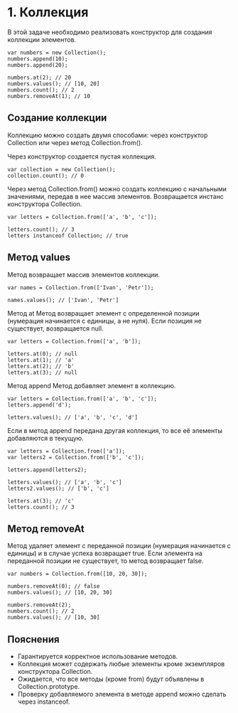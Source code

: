 # 1. Коллекция

В этой задаче необходимо реализовать конструктор для создания коллекции элементов.

```
var numbers = new Collection();
numbers.append(10);
numbers.append(20);
    
numbers.at(2); // 20
numbers.values(); // [10, 20] 
numbers.count(); // 2
numbers.removeAt(1); // 10
```

## Создание коллекции
Коллекцию можно создать двумя способами: через конструктор Collection или через метод Collection.from().

Через конструктор создается пустая коллекция.

```
var collection = new Collection();
collection.count(); // 0
```
Через метод Collection.from() можно создать коллекцию с начальными значениями, передав в нее массив элементов. Возвращается инстанс конструктора Collection.

```
var letters = Collection.from(['a', 'b', 'c']);

letters.count(); // 3
letters instanceof Collection; // true
```

## Метод values
Метод возвращает массив элементов коллекции.

```
var names = Collection.from(['Ivan', 'Petr']);

names.values(); // ['Ivan', 'Petr']
```

Метод at
Метод возвращает элемент с определенной позиции (нумерация начинается с единицы, а не нуля). Если позиция не существует, возвращается null.

```
var letters = Collection.from(['a', 'b']);

letters.at(0); // null
letters.at(1); // 'a'
letters.at(2); // 'b'
letters.at(3); // null
```

Метод append
Метод добавляет элемент в коллекцию.

```
var letters = Collection.from(['a', 'b', 'c']);
letters.append('d');

letters.values(); // ['a', 'b', 'c', 'd']
```

Если в метод append передана другая коллекция, то все её элементы добавляются в текущую.

```
var letters = Collection.from(['a']);
var letters2 = Collection.from(['b', 'c']);

letters.append(letters2);

letters.values(); // ['a', 'b', 'c']
letters2.values(); // ['b', 'c']

letters.at(3); // 'c'
letters.count(); // 3
```

## Метод removeAt
Метод удаляет элемент с переданной позиции (нумерация начинается с единицы) и в случае успеха возвращает true. Если элемента на переданной позиции 
не существует, то метод возвращает false.

```
var numbers = Collection.from([10, 20, 30]);

numbers.removeAt(0); // false
numbers.values(); // [10, 20, 30]

numbers.removeAt(2);
numbers.count(); // 2
numbers.values(); // [10, 30]
```

## Пояснения
+ Гарантируется корректное использование методов.
+ Коллекция может содержать любые элементы кроме экземпляров конструктора Collection.
+ Ожидается, что все методы (кроме from) будут объявлены в Collection.prototype.
+ Проверку добавляемого элемента в методе append можно сделать через instanceof.
